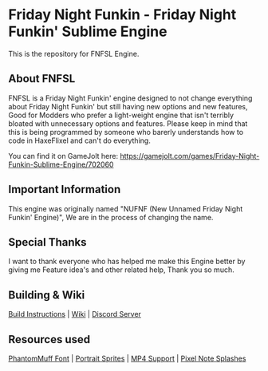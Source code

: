 # Friday Night Funkin - Friday Night Funkin' Sublime Engine

This is the repository for FNFSL Engine.

## About FNFSL
FNFSL is a Friday Night Funkin' engine designed to not change everything about Friday Night Funkin' but still having new options and new features, Good for Modders who prefer a light-weight engine that isn't terribly bloated with unnecessary options and features. Please keep in mind that this is being programmed by someone who barerly understands how to code in HaxeFlixel and can't do everything.
 
You can find it on GameJolt here: https://gamejolt.com/games/Friday-Night-Funkin-Sublime-Engine/702060

## Important Information
This engine was originally named "NUFNF (New Unnamed Friday Night Funkin' Engine)", We are in the process of changing the name.
 
## Special Thanks
I want to thank everyone who has helped me make this Engine better by giving me Feature idea's and other related help, Thank you so much.

## Building & Wiki
 [Build Instructions](https://github.com/SpunBlue/Friday-Night-Funkin-Sublime-Engine/wiki/Build-Instructions) | [Wiki](https://github.com/SpunBlue/Friday-Night-Funkin-Sublime-Engine/wiki) | [Discord Server](https://discord.gg/wdNrAPxcHN)
 
## Resources used
 [PhantomMuff Font](https://gamebanana.com/tools/7763) | [Portrait Sprites](https://gamebanana.com/mods/44223) | [MP4 Support](https://github.com/brightfyregit/Friday-Night-Funkin-Mp4-Video-Support) | [Pixel Note Splashes](https://gamebanana.com/mods/360401)
